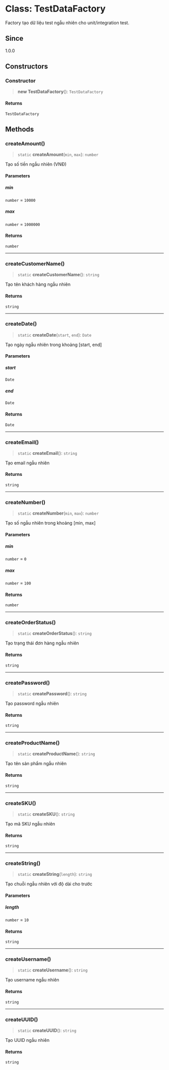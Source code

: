 # Class: TestDataFactory

Factory tạo dữ liệu test ngẫu nhiên cho unit/integration test.

## Since

1.0.0

## Constructors

<a id="constructor"></a>

### Constructor

> **new TestDataFactory**(): `TestDataFactory`

#### Returns

`TestDataFactory`

## Methods

<a id="createamount"></a>

### createAmount()

> `static` **createAmount**(`min`, `max`): `number`

Tạo số tiền ngẫu nhiên (VNĐ)

#### Parameters

##### min

`number` = `10000`

##### max

`number` = `1000000`

#### Returns

`number`

---

<a id="createcustomername"></a>

### createCustomerName()

> `static` **createCustomerName**(): `string`

Tạo tên khách hàng ngẫu nhiên

#### Returns

`string`

---

<a id="createdate"></a>

### createDate()

> `static` **createDate**(`start`, `end`): `Date`

Tạo ngày ngẫu nhiên trong khoảng [start, end]

#### Parameters

##### start

`Date`

##### end

`Date`

#### Returns

`Date`

---

<a id="createemail"></a>

### createEmail()

> `static` **createEmail**(): `string`

Tạo email ngẫu nhiên

#### Returns

`string`

---

<a id="createnumber"></a>

### createNumber()

> `static` **createNumber**(`min`, `max`): `number`

Tạo số ngẫu nhiên trong khoảng [min, max]

#### Parameters

##### min

`number` = `0`

##### max

`number` = `100`

#### Returns

`number`

---

<a id="createorderstatus"></a>

### createOrderStatus()

> `static` **createOrderStatus**(): `string`

Tạo trạng thái đơn hàng ngẫu nhiên

#### Returns

`string`

---

<a id="createpassword"></a>

### createPassword()

> `static` **createPassword**(): `string`

Tạo password ngẫu nhiên

#### Returns

`string`

---

<a id="createproductname"></a>

### createProductName()

> `static` **createProductName**(): `string`

Tạo tên sản phẩm ngẫu nhiên

#### Returns

`string`

---

<a id="createsku"></a>

### createSKU()

> `static` **createSKU**(): `string`

Tạo mã SKU ngẫu nhiên

#### Returns

`string`

---

<a id="createstring"></a>

### createString()

> `static` **createString**(`length`): `string`

Tạo chuỗi ngẫu nhiên với độ dài cho trước

#### Parameters

##### length

`number` = `10`

#### Returns

`string`

---

<a id="createusername"></a>

### createUsername()

> `static` **createUsername**(): `string`

Tạo username ngẫu nhiên

#### Returns

`string`

---

<a id="createuuid"></a>

### createUUID()

> `static` **createUUID**(): `string`

Tạo UUID ngẫu nhiên

#### Returns

`string`
